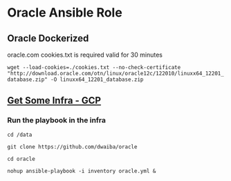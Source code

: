 # Oracle Ansible Role
## Oracle Dockerized
 oracle.com cookies.txt is required valid for 30 minutes
 
`
wget --load-cookies=./cookies.txt --no-check-certificate "http://download.oracle.com/otn/linux/oracle12c/122010/linuxx64_12201_database.zip" -O linuxx64_12201_database.zip
`
## [Get Some Infra - GCP](https://github.com/dwaiba/gcp-terraform)

### Run the playbook in the infra 

`
cd /data
`

`
git clone https://github.com/dwaiba/oracle
`

`
cd oracle
`

`
nohup ansible-playbook -i inventory oracle.yml &
`

